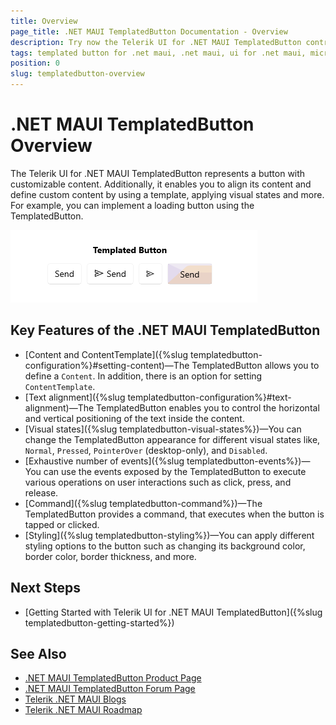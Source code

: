 ```yaml
---
title: Overview
page_title: .NET MAUI TemplatedButton Documentation - Overview
description: Try now the Telerik UI for .NET MAUI TemplatedButton control that provides various options for customizing its look and feel.
tags: templated button for .net maui, .net maui, ui for .net maui, microsoft .net maui
position: 0
slug: templatedbutton-overview
---
```


# .NET MAUI TemplatedButton Overview

The Telerik UI for .NET MAUI TemplatedButton represents a button with customizable content.
Additionally, it enables you to align its content and define custom content by using a template, applying visual states and more. For example, you can implement a loading button using the TemplatedButton. 

![.NET MAUI TemplatedButton Overview](images/templatedbutton-overview.png "TemplatedButton for .NET MAUI")

## Key Features of the .NET MAUI TemplatedButton

* [Content and ContentTemplate]({%slug templatedbutton-configuration%}#setting-content)&mdash;The TemplatedButton allows you to define a `Content`. In addition, there is an option for setting `ContentTemplate`.
* [Text alignment]({%slug templatedbutton-configuration%}#text-alignment)&mdash;The TemplatedButton enables you to control the horizontal and vertical positioning of the text inside the content.
* [Visual states]({%slug templatedbutton-visual-states%})&mdash;You can change the TemplatedButton appearance for different visual states like, `Normal`, `Pressed`, `PointerOver` (desktop-only), and `Disabled`.
* [Exhaustive number of events]({%slug templatedbutton-events%})&mdash;You can use the events exposed by the TemplatedButton to execute various operations on user interactions such as click, press, and release.
* [Command]({%slug templatedbutton-command%})&mdash;The TemplatedButton provides a command, that executes when the button is tapped or clicked.
* [Styling]({%slug templatedbutton-styling%})&mdash;You can apply different styling options to the button such as changing its background color, border color, border thickness, and more.

## Next Steps

- [Getting Started with Telerik UI for .NET MAUI TemplatedButton]({%slug templatedbutton-getting-started%})

## See Also

- <a href="https://www.telerik.com/maui-ui/templatedbutton" target="_blank">.NET MAUI TemplatedButton Product Page</a>
- <a href="https://www.telerik.com/forums/maui?tagId=2057" target="_blank">.NET MAUI TemplatedButton Forum Page</a>
- <a href="https://www.telerik.com/blogs/mobile-net-maui" target="_blank">Telerik .NET MAUI Blogs</a>
- <a href="https://www.telerik.com/support/whats-new/maui-ui/roadmap" target="_blank">Telerik .NET MAUI Roadmap</a>
